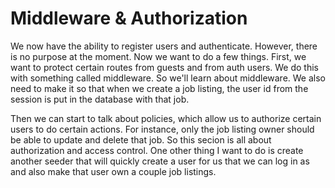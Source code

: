 # Middleware & Authorization

We now have the ability to register users and authenticate. However, there is no purpose at the moment. Now we want to do a few things. First, we want to protect certain routes from guests and from auth users. We do this with something called middleware. So we'll learn about middleware. We also need to make it so that when we create a job listing, the user id from the session is put in the database with that job. 

Then we can start to talk about policies, which allow us to authorize certain users to do certain actions. For instance, only the job listing owner should be able to update and delete that job. So this secion is all about authorization and access control. One other thing I want to do is create another seeder that will quickly create a user for us that we can log in as and also make that user own a couple job listings.